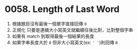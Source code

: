 # 0058. Length of Last Word

1. 根據題目沒有最後一個單字直接回傳 `0`
2. 正規化 只要是連續大小寫英文就繼續往後比對，比對整個字串
3. 如果有 match 到取得最後一個結果的長度
4. 如果字串長度大於 `0` 但非大小寫英文(ex: `' '`)則回傳 `0`
